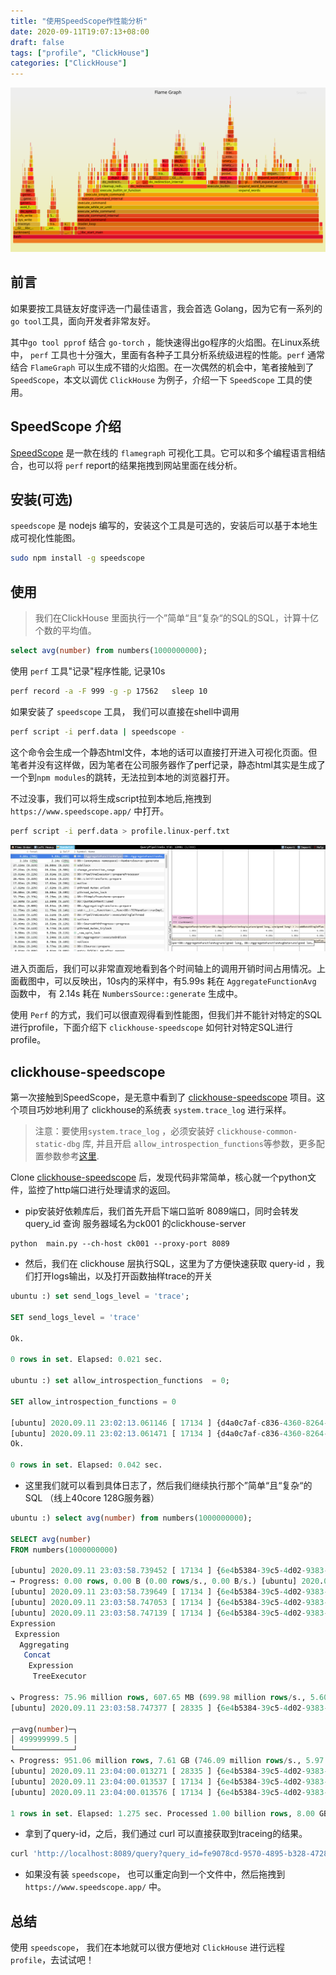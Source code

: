 ```yaml
---
title: "使用SpeedScope作性能分析"
date: 2020-09-11T19:07:13+08:00
draft: false
tags: ["profile", "ClickHouse"]
categories: ["ClickHouse"]
---
```


![flamegraph](/images/cpu-bash-flamegraph.svg)
<!--more-->

## 前言
如果要按工具链友好度评选一门最佳语言，我会首选 Golang，因为它有一系列的`go tool`工具，面向开发者非常友好。

其中`go tool pprof` 结合 `go-torch` ，能快速得出go程序的火焰图。在Linux系统中， `perf` 工具也十分强大，里面有各种子工具分析系统级进程的性能。`perf` 通常结合 `FlameGraph` 可以生成不错的火焰图。在一次偶然的机会中，笔者接触到了 `SpeedScope`，本文以调优 `ClickHouse` 为例子，介绍一下 `SpeedScope` 工具的使用。


## SpeedScope 介绍

[SpeedScope](https://github.com/jlfwong/speedscope#usage) 是一款在线的 `flamegraph` 可视化工具。它可以和多个编程语言相结合，也可以将 `perf`  report的结果拖拽到网站里面在线分析。


## 安装(可选)

`speedscope` 是 nodejs 编写的，安装这个工具是可选的，安装后可以基于本地生成可视化性能图。

```sh
sudo npm install -g speedscope
```

## 使用

> 我们在ClickHouse 里面执行一个”简单“且“复杂“的SQL的SQL，计算十亿个数的平均值。

```sql
select avg(number) from numbers(1000000000);
```

使用 `perf` 工具"记录"程序性能, 记录10s

```bash
perf record -a -F 999 -g -p 17562   sleep 10
```

如果安装了 `speedscope` 工具， 我们可以直接在shell中调用

```bash
perf script -i perf.data | speedscope -
```

这个命令会生成一个静态html文件，本地的话可以直接打开进入可视化页面。但笔者并没有这样做，因为笔者在公司服务器作了perf记录，静态html其实是生成了一个到`npm modules`的跳转，无法拉到本地的浏览器打开。


不过没事，我们可以将生成script拉到本地后,拖拽到 `https://www.speedscope.app/` 中打开。
```bash
perf script -i perf.data > profile.linux-perf.txt
```

![speedscope截图](/images/speedscope1.png)

进入页面后，我们可以非常直观地看到各个时间轴上的调用开销时间占用情况。上面截图中，可以反映出，10s内的采样中，有5.99s 耗在 `AggregateFunctionAvg` 函数中， 有 2.14s 耗在 `NumbersSource::generate` 生成中。

使用 `Perf` 的方式，我们可以很直观得看到性能图，但我们并不能针对特定的SQL进行profile，下面介绍下 `clickhouse-speedscope` 如何针对特定SQL进行profile。

## clickhouse-speedscope

第一次接触到SpeedScope，是无意中看到了 [clickhouse-speedscope](https://github.com/laplab/clickhouse-speedscope) 项目。这个项目巧妙地利用了 clickhouse的系统表 `system.trace_log` 进行采样。

> 注意：要使用`system.trace_log` ，必须安装好 `clickhouse-common-static-dbg` 库, 并且开启 `allow_introspection_functions`等参数，更多配置参数参考[这里](https://clickhouse.tech/docs/en/operations/system-tables/trace_log/).

Clone [clickhouse-speedscope](https://github.com/laplab/clickhouse-speedscope) 后，发现代码非常简单，核心就一个python文件，监控了http端口进行处理请求的返回。

- pip安装好依赖库后，我们首先开启下端口监听 8089端口，同时会转发 query_id 查询 服务器域名为ck001 的clickhouse-server
```
python  main.py --ch-host ck001 --proxy-port 8089
```

- 然后，我们在 clickhouse 层执行SQL，这里为了方便快速获取 query-id ，我们打开logs输出，以及打开函数抽样trace的开关

```sql
ubuntu :) set send_logs_level = 'trace';

SET send_logs_level = 'trace'

Ok.

0 rows in set. Elapsed: 0.021 sec.

ubuntu :) set allow_introspection_functions  = 0;

SET allow_introspection_functions = 0

[ubuntu] 2020.09.11 23:02:13.061146 [ 17134 ] {d4a0c7af-c836-4360-8264-926f634e1d94} <Debug> executeQuery: (from 127.0.0.1:52012) SET allow_introspection_functions = 0
[ubuntu] 2020.09.11 23:02:13.061471 [ 17134 ] {d4a0c7af-c836-4360-8264-926f634e1d94} <Debug> MemoryTracker: Peak memory usage (for query): 0.00 B.
Ok.

0 rows in set. Elapsed: 0.042 sec.
```

- 这里我们就可以看到具体日志了，然后我们继续执行那个”简单“且“复杂“的SQL （线上40core 128G服务器）

```sql
ubuntu :) select avg(number) from numbers(1000000000);

SELECT avg(number)
FROM numbers(1000000000)

[ubuntu] 2020.09.11 23:03:58.739452 [ 17134 ] {6e4b5384-39c5-4d02-9383-e312e92f2681} <Debug> executeQuery: (from 127.0.0.1:52012) SELECT avg(number) FROM numbers(1000000000)
→ Progress: 0.00 rows, 0.00 B (0.00 rows/s., 0.00 B/s.) [ubuntu] 2020.09.11 23:03:58.739624 [ 17134 ] {6e4b5384-39c5-4d02-9383-e312e92f2681} <Trace> AccessRightsContext (default): Access granted: numbers() ON *.*
[ubuntu] 2020.09.11 23:03:58.739649 [ 17134 ] {6e4b5384-39c5-4d02-9383-e312e92f2681} <Trace> AccessRightsContext (default): Access granted: numbers() ON *.*
[ubuntu] 2020.09.11 23:03:58.747053 [ 17134 ] {6e4b5384-39c5-4d02-9383-e312e92f2681} <Trace> InterpreterSelectQuery: FetchColumns -> Complete
[ubuntu] 2020.09.11 23:03:58.747139 [ 17134 ] {6e4b5384-39c5-4d02-9383-e312e92f2681} <Debug> executeQuery: Query pipeline:
Expression
 Expression
  Aggregating
   Concat
    Expression
     TreeExecutor

↘ Progress: 75.96 million rows, 607.65 MB (699.98 million rows/s., 5.60 GB/s.)  7%[ubuntu] 2020.09.11 23:03:58.747262 [ 28335 ] {6e4b5384-39c5-4d02-9383-e312e92f2681} <Trace> Aggregator: Aggregating
[ubuntu] 2020.09.11 23:03:58.747377 [ 28335 ] {6e4b5384-39c5-4d02-9383-e312e92f2681} <Trace> Aggregator: Aggregation method: without_key

┌─avg(number)─┐
│ 499999999.5 │
└─────────────┘
↖ Progress: 951.06 million rows, 7.61 GB (746.09 million rows/s., 5.97 GB/s.) █████████████████████████████████████████████████████▎   94%[ubuntu] 2020.09.11 23:04:00.013119 [ 28335 ] {6e4b5384-39c5-4d02-9383-e312e92f2681} <Trace> Aggregator: Aggregated. 1000000000 to 1 rows (from 7629.395 MiB) in 1.266 sec. (790016853.437 rows/sec., 6027.350 MiB/sec.)
[ubuntu] 2020.09.11 23:04:00.013271 [ 28335 ] {6e4b5384-39c5-4d02-9383-e312e92f2681} <Trace> Aggregator: Merging aggregated data
[ubuntu] 2020.09.11 23:04:00.013537 [ 17134 ] {6e4b5384-39c5-4d02-9383-e312e92f2681} <Information> executeQuery: Read 1000013824 rows, 7.45 GiB in 1.274 sec., 784921953 rows/sec., 5.85 GiB/sec.
[ubuntu] 2020.09.11 23:04:00.013576 [ 17134 ] {6e4b5384-39c5-4d02-9383-e312e92f2681} <Debug> MemoryTracker: Peak memory usage (for query): 137.09 KiB.

1 rows in set. Elapsed: 1.275 sec. Processed 1.00 billion rows, 8.00 GB (784.34 million rows/s., 6.27 GB/s.)
```


- 拿到了query-id，之后，我们通过 curl 可以直接获取到traceing的结果。
```bash
curl 'http://localhost:8089/query?query_id=fe9078cd-9570-4895-b328-4728a097306a' | speedscope -
```

- 如果没有装 `speedscope`， 也可以重定向到一个文件中，然后拖拽到 `https://www.speedscope.app/` 中。


## 总结

使用 `speedscope`， 我们在本地就可以很方便地对 `ClickHouse` 进行远程 `profile`，去试试吧！
